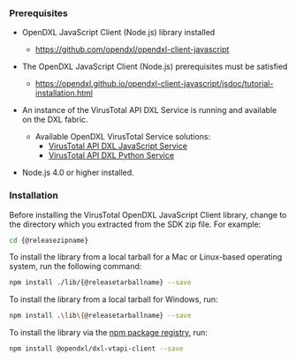 ### Prerequisites

* OpenDXL JavaScript Client (Node.js) library installed
  * <https://github.com/opendxl/opendxl-client-javascript>

* The OpenDXL JavaScript Client (Node.js) prerequisites must be satisfied
  * <https://opendxl.github.io/opendxl-client-javascript/jsdoc/tutorial-installation.html>

* An instance of the VirusTotal API DXL Service is running and 
  available on the DXL fabric. 
  
  * Available OpenDXL VirusTotal Service solutions:
    * [VirusTotal API DXL JavaScript Service](https://github.com/opendxl/opendxl-virustotal-service-javascript)
    * [VirusTotal API DXL Python Service](https://github.com/opendxl/opendxl-virustotal-service-python)

* Node.js 4.0 or higher installed.

### Installation

Before installing the VirusTotal OpenDXL JavaScript Client library, change to the
directory which you extracted from the SDK zip file. For example:

```sh
cd {@releasezipname}
```

To install the library from a local tarball for a Mac or Linux-based operating
system, run the following command:

```sh
npm install ./lib/{@releasetarballname} --save
```

To install the library from a local tarball for Windows, run:

```sh
npm install .\lib\{@releasetarballname} --save
```

To install the library via the
[npm package registry](https://www.npmjs.com/package/@opendxl/dxl-vtapi-client), run:

```sh
npm install @opendxl/dxl-vtapi-client --save
```
